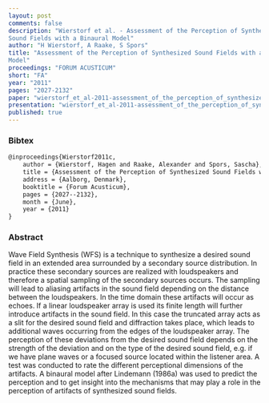 ```yaml
---
layout: post
comments: false
description: "Wierstorf et al. - Assessment of the Perception of Synthesized
Sound Fields with a Binaural Model"
author: "H Wierstorf, A Raake, S Spors"
title: "Assessment of the Perception of Synthesized Sound Fields with a Binaural
Model"
proceedings: "FORUM ACUSTICUM"
short: "FA"
year: "2011"
pages: "2027-2132"
paper: "wierstorf_et_al-2011-assessment_of_the_perception_of_synthesized_sound_fields_with_a_binaural_model.pdf"
presentation: "wierstorf_et_al-2011-assessment_of_the_perception_of_synthesized_sound_fields_with_a_binaural_model-presentation.pdf"
published: true
---
```


### Bibtex

```latex
@inproceedings{Wierstorf2011c,
    author = {Wierstorf, Hagen and Raake, Alexander and Spors, Sascha},
    title = {Assessment of the Perception of Synthesized Sound Fields with a Binaural Model},
    address = {Aalborg, Denmark},
    booktitle = {Forum Acusticum},
    pages = {2027--2132},
    month = {June},
    year = {2011}
}
```

### Abstract

Wave Field Synthesis (WFS) is a technique to synthesize a desired sound field in
an extended area surrounded by a secondary source distribution. In practice
these secondary sources are realized with loudspeakers and therefore a spatial
sampling of the secondary sources occurs. The sampling will lead to aliasing
artifacts in the sound field depending on the distance between the loudspeakers.
In the time domain these artifacts will occur as echoes. If a linear loudspeaker
array is used its finite length will further introduce artifacts in the sound
field. In this case the truncated array acts as a slit for the desired sound
field and diffraction takes place, which leads to additional waves occurring
from the edges of the loudspeaker array. The perception of these deviations from
the desired sound field depends on the strength of the deviation and on the type
of the desired sound field, e.g. if we have plane waves or a focused source
located within the listener area. A test was conducted to rate the different
perceptional dimensions of the artifacts. A binaural model after Lindemann
(1986a) was used to predict the perception and to get insight into the
mechanisms that may play a role in the perception of artifacts of synthesized
sound fields.
